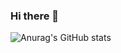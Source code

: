 ### Hi there 👋
![Anurag's GitHub stats](https://github-readme-stats.vercel.app/api?username=jakubrobaszek&show_icons=true&theme=radical)
